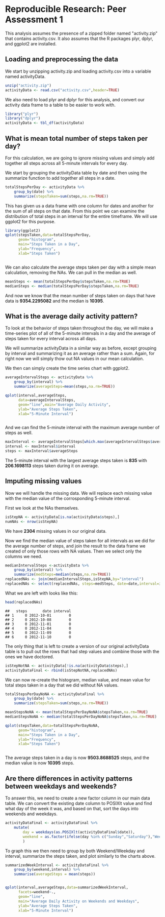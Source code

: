 # Reproducible Research: Peer Assessment 1

This analysis assumes the presence of a zipped folder named "activity.zip" that contains activity.csv. It also assumes that the R packages plyr, dplyr, and ggplot2 are installed.  

## Loading and preprocessing the data  
 We start by unzipping activity.zip and loading activity.csv into a variable named activityData.
 

```r
unzip("activity.zip")
activityData <- read.csv("activity.csv",header=TRUE)
```

We also need to load plyr and dplyr for this analysis, and convert our activity data frame to a table to be easier to work with. 


```r
library("plyr")
library("dplyr")
activityData <- tbl_df(activityData)
```


## What is mean total number of steps taken per day?  

For this calculation, we are going to ignore missing values and simply add together all steps across all 5-minute intervals for every day.   

We start by grouping the activityData table by date and then using the summarize function to add together all steps in a date.  


```r
totalStepsPerDay <- activityData %>% 
    group_by(date) %>%
    summarize(stepsTaken=sum(steps,na.rm=TRUE))
```

This has given us a data frame with one column for dates and another for the sum of all steps on that date. From this point we can examine the distribution of total steps in an interval for the entire timeframe. We will use ggplot2 for this purpose. 


```r
library(ggplot2)
qplot(stepsTaken,data=totalStepsPerDay,
      geom="histogram",
      main="Steps Taken in a Day",
      ylab="Frequency",
      xlab="Steps Taken")
```

<img src="PA1_template_files/figure-html/unnamed-chunk-4-1.png" title="" alt="" style="display: block; margin: auto;" />

We can also calculate the average steps taken per day with a simple mean calculation, removing the NAs. We can pull in the median as well. 


```r
meanSteps <- mean(totalStepsPerDay$stepsTaken,na.rm=TRUE)
medianSteps <- median(totalStepsPerDay$stepsTaken,na.rm=TRUE)
```

And now we know that the mean number of steps taken on days that have data is **9354.2295082** and the median is **10395**.  


## What is the average daily activity pattern?

To look at the behavior of steps taken throughout the day, we will make a time-series plot of all of the 5-minute intervals in a day and the average of steps taken for every interval across all days.

We will summarize activityData in a similar way as before, except grouping by interval and summarizing it as an average rather than a sum. Again, for right now we will simply thow out NA values in our mean calculation. 

We then can simply create the time series chart with ggplot2. 


```r
averageIntervalSteps <- activityData %>%
    group_by(interval) %>% 
    summarize(averageSteps=mean(steps,na.rm=TRUE))  

qplot(interval,averageSteps,
      data=averageIntervalSteps,
      geom="line",main="Average Daily Activity",
      ylab="Average Steps Taken",
      xlab="5-Minute Interval")
```

<img src="PA1_template_files/figure-html/unnamed-chunk-6-1.png" title="" alt="" style="display: block; margin: auto;" />

And we can find the 5-minute interval with the maximum average number of steps as well.

```r
maxInterval <- averageIntervalSteps[which.max(averageIntervalSteps$averageSteps),]
interval <- maxInterval$interval
steps <- maxInterval$averageSteps
```

The 5-minute interval with the largest average steps taken is **835** with 
**206.1698113** steps taken during it on average.


## Imputing missing values

Now we will handle the missing data. We will replace each missing value with the median value of the corrosponding 5-minute interval. 

First we look at the NAs themselves.

```r
isStepNA <- activityData[is.na(activityData$steps),]
numNAs <- nrow(isStepNA)
```
We have **2304** missing values in our original data. 

Now we find the median value of steps taken for all intervals as we did for the average number of steps, and join the result to the data frame we created of only those rows with NA values. Then we select only the columns we need. 

```r
medianIntervalSteps <-activityData %>% 
    group_by(interval) %>% 
    summarize(medSteps=median(steps,na.rm=TRUE))
replacedNAs <- join(medianIntervalSteps,isStepNA,by="interval")
replacedNAs <- select(replacedNAs, steps=medSteps, date=date,interval=interval)
```

What we are left with looks like this:

```r
head(replacedNAs)
```

```
##   steps       date interval
## 1     0 2012-10-01        0
## 2     0 2012-10-08        0
## 3     0 2012-11-01        0
## 4     0 2012-11-04        0
## 5     0 2012-11-09        0
## 6     0 2012-11-10        0
```

The only thing that is left to create a version of our original activityData table is to pull out the rows that had step values and combine those with the ones we have doctored. 

```r
isStepNotNA <- activityData[!is.na(activityData$steps),]
activityDataFinal <- rbind(isStepNotNA,replacedNAs)
```

We can now re-create the histogram, median value, and mean value for total steps taken in a day that we did without NA values. 


```r
totalStepsPerDayNoNA <- activityDataFinal %>% 
    group_by(date) %>%
    summarize(stepsTaken=sum(steps,na.rm=TRUE))

meanStepsNoNA <- mean(totalStepsPerDayNoNA$stepsTaken,na.rm=TRUE)
medianStepsNoNA <- median(totalStepsPerDayNoNA$stepsTaken,na.rm=TRUE)

qplot(stepsTaken,data=totalStepsPerDayNoNA,
      geom="histogram",
      main="Steps Taken in a Day",
      ylab="Frequency",
      xlab="Steps Taken")
```

<img src="PA1_template_files/figure-html/unnamed-chunk-12-1.png" title="" alt="" style="display: block; margin: auto;" />

The average steps taken in a day is now **9503.8688525** steps, and the median value is now **10395** steps.

## Are there differences in activity patterns between weekdays and weekends?

To answer this, we need to create a new factor column in our main data table. We can convert the existing date column to POSIXlt value and find what day of the week it was, and based on that, sort the days into weekends and weekdays.

```r
activityDataFinal <- activityDataFinal %>% 
    mutate(
        day = weekdays(as.POSIXlt(activityDataFinal$date)),
        weekend = as.factor(ifelse(day %in% c("Sunday","Saturday"),"Weekend","Weekday"))
        )
```

To graph this we then need to group by both Weekend/Weekday and interval, summarize the steps taken, and plot similarly to the charts above.


```r
summarizedWeekInterval <- activityDataFinal %>% 
    group_by(weekend,interval) %>%
    summarise(averageSteps = mean(steps))


qplot(interval,averageSteps,data=summarizedWeekInterval,
      facets=weekend~.,
      geom="line",
      main="Average Daily Activity on Weekends and Weekdays",
      ylab="Average Steps Taken",
      xlab="5-Minute Interval")
```

<img src="PA1_template_files/figure-html/unnamed-chunk-14-1.png" title="" alt="" style="display: block; margin: auto;" />




